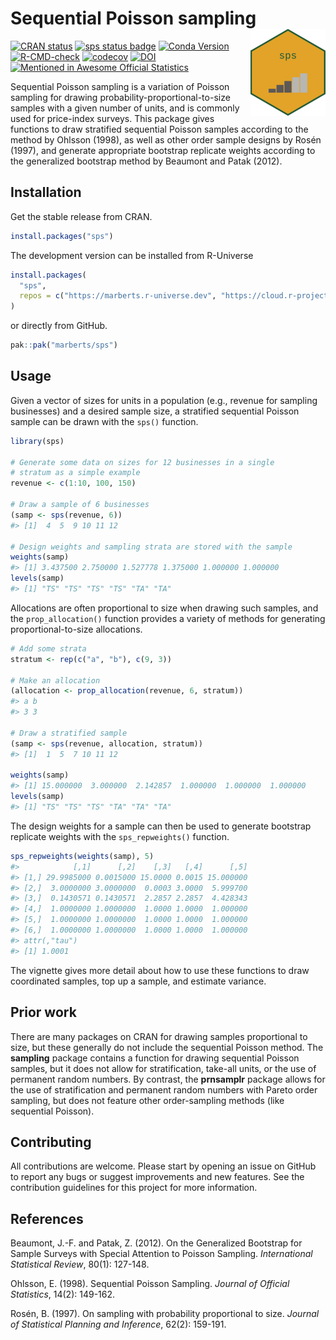 
<!-- README.md is generated from README.Rmd. Please edit that file. -->

# Sequential Poisson sampling <a href="https://marberts.github.io/sps/"><img src="man/figures/logo.png" align="right" height="139" alt="sps website" /></a>

<!-- badges: start -->

[![CRAN
status](https://www.r-pkg.org/badges/version/sps)](https://cran.r-project.org/package=sps)
[![sps status
badge](https://marberts.r-universe.dev/badges/sps)](https://marberts.r-universe.dev)
[![Conda
Version](https://img.shields.io/conda/vn/conda-forge/r-sps.svg)](https://anaconda.org/conda-forge/r-sps)
[![R-CMD-check](https://github.com/marberts/sps/workflows/R-CMD-check/badge.svg)](https://github.com/marberts/sps/actions)
[![codecov](https://codecov.io/gh/marberts/sps/graph/badge.svg?token=5CPGWUF267)](https://app.codecov.io/gh/marberts/sps)
[![DOI](https://zenodo.org/badge/326323827.svg)](https://zenodo.org/doi/10.5281/zenodo.10109857)
[![Mentioned in Awesome Official
Statistics](https://awesome.re/mentioned-badge.svg)](https://github.com/SNStatComp/awesome-official-statistics-software)
<!-- badges: end -->

Sequential Poisson sampling is a variation of Poisson sampling for
drawing probability-proportional-to-size samples with a given number of
units, and is commonly used for price-index surveys. This package gives
functions to draw stratified sequential Poisson samples according to the
method by Ohlsson (1998), as well as other order sample designs by Rosén
(1997), and generate appropriate bootstrap replicate weights according
to the generalized bootstrap method by Beaumont and Patak (2012).

## Installation

Get the stable release from CRAN.

``` r
install.packages("sps")
```

The development version can be installed from R-Universe

``` r
install.packages(
  "sps",
  repos = c("https://marberts.r-universe.dev", "https://cloud.r-project.org")
)
```

or directly from GitHub.

``` r
pak::pak("marberts/sps")
```

## Usage

Given a vector of sizes for units in a population (e.g., revenue for
sampling businesses) and a desired sample size, a stratified sequential
Poisson sample can be drawn with the `sps()` function.

``` r
library(sps)

# Generate some data on sizes for 12 businesses in a single
# stratum as a simple example
revenue <- c(1:10, 100, 150)

# Draw a sample of 6 businesses
(samp <- sps(revenue, 6))
#> [1]  4  5  9 10 11 12

# Design weights and sampling strata are stored with the sample
weights(samp)
#> [1] 3.437500 2.750000 1.527778 1.375000 1.000000 1.000000
levels(samp)
#> [1] "TS" "TS" "TS" "TS" "TA" "TA"
```

Allocations are often proportional to size when drawing such samples,
and the `prop_allocation()` function provides a variety of methods for
generating proportional-to-size allocations.

``` r
# Add some strata
stratum <- rep(c("a", "b"), c(9, 3))

# Make an allocation
(allocation <- prop_allocation(revenue, 6, stratum))
#> a b 
#> 3 3

# Draw a stratified sample
(samp <- sps(revenue, allocation, stratum))
#> [1]  1  5  7 10 11 12

weights(samp)
#> [1] 15.000000  3.000000  2.142857  1.000000  1.000000  1.000000
levels(samp)
#> [1] "TS" "TS" "TS" "TA" "TA" "TA"
```

The design weights for a sample can then be used to generate bootstrap
replicate weights with the `sps_repweights()` function.

``` r
sps_repweights(weights(samp), 5)
#>            [,1]      [,2]    [,3]   [,4]      [,5]
#> [1,] 29.9985000 0.0015000 15.0000 0.0015 15.000000
#> [2,]  3.0000000 3.0000000  0.0003 3.0000  5.999700
#> [3,]  0.1430571 0.1430571  2.2857 2.2857  4.428343
#> [4,]  1.0000000 1.0000000  1.0000 1.0000  1.000000
#> [5,]  1.0000000 1.0000000  1.0000 1.0000  1.000000
#> [6,]  1.0000000 1.0000000  1.0000 1.0000  1.000000
#> attr(,"tau")
#> [1] 1.0001
```

The vignette gives more detail about how to use these functions to draw
coordinated samples, top up a sample, and estimate variance.

## Prior work

There are many packages on CRAN for drawing samples proportional to
size, but these generally do not include the sequential Poisson method.
The **sampling** package contains a function for drawing sequential
Poisson samples, but it does not allow for stratification, take-all
units, or the use of permanent random numbers. By contrast, the
**prnsamplr** package allows for the use of stratification and permanent
random numbers with Pareto order sampling, but does not feature other
order-sampling methods (like sequential Poisson).

## Contributing

All contributions are welcome. Please start by opening an issue on
GitHub to report any bugs or suggest improvements and new features. See
the contribution guidelines for this project for more information.

## References

Beaumont, J.-F. and Patak, Z. (2012). On the Generalized Bootstrap for
Sample Surveys with Special Attention to Poisson Sampling.
*International Statistical Review*, 80(1): 127-148.

Ohlsson, E. (1998). Sequential Poisson Sampling. *Journal of Official
Statistics*, 14(2): 149-162.

Rosén, B. (1997). On sampling with probability proportional to size.
*Journal of Statistical Planning and Inference*, 62(2): 159-191.
